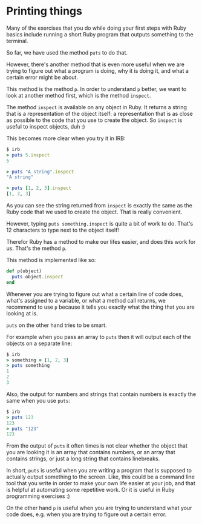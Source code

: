 # Printing things

Many of the exercises that you do while doing your first steps with Ruby
basics include running a short Ruby program that outputs something to the
terminal.

So far, we have used the method `puts` to do that.

However, there's another method that is even more useful when we are trying
to figure out what a program is doing, why it is doing it, and what a certain
error might be about.

This method is the method `p`. In order to understand `p` better, we want to
look at another method first, which is the method `inspect`.

The method `inspect` is available on any object in Ruby. It returns a string
that is a representation of the object itself: a representation that is as
close as possible to the code that you use to create the object. So `inspect`
is useful to inspect objects, duh :)

This becomes more clear when you try it in IRB:

```ruby
$ irb
> puts 5.inspect
5

> puts "A string".inspect
"A string"

> puts [1, 2, 3].inspect
[1, 2, 3]
```

As you can see the string returned from `inspect` is exactly the same as the
Ruby code that we used to create the object. That is really convenient.

However, typing `puts something.inspect` is quite a bit of work to do. That's
12 characters to type next to the object itself!

Therefor Ruby has a method to make our lifes easier, and does this work for us.
That's the method `p`.

This method is implemented like so:

```ruby
def p(object)
  puts object.inspect
end
```

Whenever you are trying to figure out what a certain line of code does, what's
assigned to a variable, or what a method call returns, we recommend to use `p`
because it tells you exactly what the thing that you are looking at is.

`puts` on the other hand tries to be smart.

For example when you pass an array to `puts` then it will output each of the
objects on a separate line:

```ruby
$ irb
> something = [1, 2, 3]
> puts something
1
2
3
```

Also, the output for numbers and strings that contain numbers is exactly the
same when you use `puts`:

```ruby
$ irb
> puts 123
123
> puts "123"
123
```

From the output of `puts` it often times is not clear whether the object that
you are looking it is an array that contains numbers, or an array that contains
strings, or just a long string that contains linebreaks.

In short, `puts` is useful when you are writing a program that is supposed to
actually output something to the screen. Like, this could be a command line
tool that you write in order to make your own life easier at your job, and that
is helpful at automating some repetitive work. Or it is useful in Ruby
programming exercises :)

On the other hand `p` is useful when you are trying to understand what your
code does, e.g. when you are trying to figure out a certain error.

